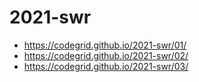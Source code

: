 # 2021-swr

- https://codegrid.github.io/2021-swr/01/
- https://codegrid.github.io/2021-swr/02/
- https://codegrid.github.io/2021-swr/03/
